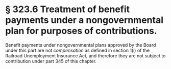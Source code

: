 # § 323.6   Treatment of benefit payments under a nongovernmental plan for purposes of contributions.

Benefit payments under nongovernmental plans approved by the Board under this part are not *compensation* as defined in section 1(i) of the Railroad Unemployment Insurance Act, and therefore they are not subject to contribution under part 345 of this chapter.




